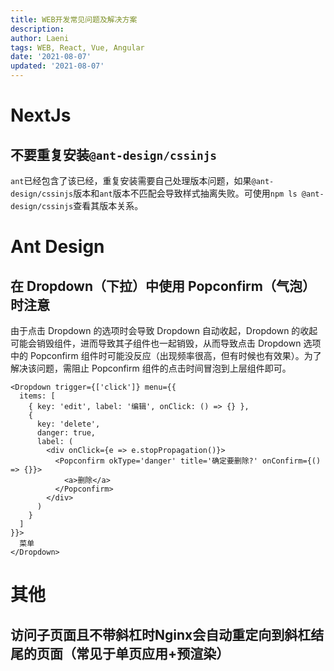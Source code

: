 ```yaml
---
title: WEB开发常见问题及解决方案
description:
author: Laeni
tags: WEB, React, Vue, Angular
date: '2021-08-07'
updated: '2021-08-07'
---
```


# NextJs

## 不要重复安装`@ant-design/cssinjs`

`ant`已经包含了该已经，重复安装需要自己处理版本问题，如果`@ant-design/cssinjs`版本和`ant`版本不匹配会导致样式抽离失败。可使用`npm ls @ant-design/cssinjs`查看其版本关系。

# Ant Design

## 在 Dropdown（下拉）中使用 Popconfirm（气泡）时注意

由于点击 Dropdown 的选项时会导致 Dropdown 自动收起，Dropdown 的收起可能会销毁组件，进而导致其子组件也一起销毁，从而导致点击 Dropdown 选项中的 Popconfirm 组件时可能没反应（出现频率很高，但有时候也有效果）。为了解决该问题，需阻止 Popconfirm 组件的点击时间冒泡到上层组件即可。

```tsx
<Dropdown trigger={['click']} menu={{
  items: [
    { key: 'edit', label: '编辑', onClick: () => {} },
    {
      key: 'delete',
      danger: true,
      label: (
        <div onClick={e => e.stopPropagation()}>
          <Popconfirm okType='danger' title='确定要删除?' onConfirm={() => {}}>
            <a>删除</a>
          </Popconfirm>
        </div>
      )
    }
  ]
}}>
  菜单
</Dropdown>
```

# 其他

## 访问子页面且不带斜杠时Nginx会自动重定向到斜杠结尾的页面（常见于单页应用+预渲染）

